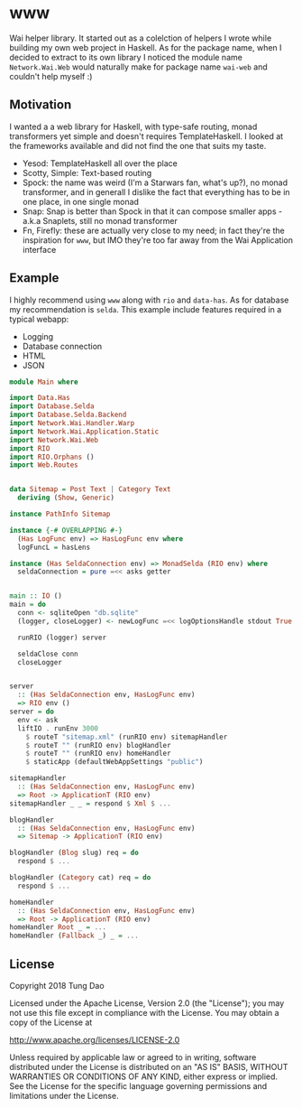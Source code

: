# www

Wai helper library. It started out as a colelction of helpers I wrote while
building my own web project in Haskell. As for the package name, when I decided
to extract to its own library I noticed the module name `Network.Wai.Web` would
naturally make for package name `wai-web` and couldn't help myself :)

## Motivation

I wanted a a web library for Haskell, with type-safe routing, monad transformers
yet simple and doesn't requires TemplateHaskell. I looked at the frameworks
available and did not find the one that suits my taste.

- Yesod: TemplateHaskell all over the place
- Scotty, Simple: Text-based routing
- Spock: the name was weird (I'm a Starwars fan, what's up?), no monad
  transformer, and in generall I dislike the fact that everything has to be in
  one place, in one single monad
- Snap: Snap is better than Spock in that it can compose smaller apps - a.k.a
  Snaplets, still no monad transformer
- Fn, Firefly: these are actually very close to my need; in fact they're the
  inspiration for `www`, but IMO they're too far away from the Wai Application
  interface

## Example

I highly recommend using `www` along with `rio` and `data-has`. As for
database my recommendation is `selda`. This example include features required in
a typical webapp:

- Logging
- Database connection
- HTML
- JSON

```haskell
module Main where

import Data.Has
import Database.Selda
import Database.Selda.Backend
import Network.Wai.Handler.Warp
import Network.Wai.Application.Static
import Network.Wai.Web
import RIO
import RIO.Orphans ()
import Web.Routes


data Sitemap = Post Text | Category Text
  deriving (Show, Generic)

instance PathInfo Sitemap

instance {-# OVERLAPPING #-}
  (Has LogFunc env) => HasLogFunc env where
  logFuncL = hasLens

instance (Has SeldaConnection env) => MonadSelda (RIO env) where
  seldaConnection = pure =<< asks getter


main :: IO ()
main = do
  conn <- sqliteOpen "db.sqlite"
  (logger, closeLogger) <- newLogFunc =<< logOptionsHandle stdout True

  runRIO (logger) server

  seldaClose conn
  closeLogger


server
  :: (Has SeldaConnection env, HasLogFunc env)
  => RIO env ()
server = do
  env <- ask
  liftIO . runEnv 3000
    $ routeT "sitemap.xml" (runRIO env) sitemapHandler
    $ routeT "" (runRIO env) blogHandler
    $ routeT "" (runRIO env) homeHandler
    $ staticApp (defaultWebAppSettings "public")

sitemapHandler
  :: (Has SeldaConnection env, HasLogFunc env)
  => Root -> ApplicationT (RIO env)
sitemapHandler _ _ = respond $ Xml $ ...

blogHandler
  :: (Has SeldaConnection env, HasLogFunc env)
  => Sitemap -> ApplicationT (RIO env)

blogHandler (Blog slug) req = do
  respond $ ...

blogHandler (Category cat) req = do
  respond $ ...

homeHandler
  :: (Has SeldaConnection env, HasLogFunc env)
  => Root -> ApplicationT (RIO env)
homeHandler Root _ = ...
homeHandler (Fallback _) _ = ...
```

## License

Copyright 2018 Tung Dao

Licensed under the Apache License, Version 2.0 (the "License"); you may not use
this file except in compliance with the License. You may obtain a copy of the
License at

http://www.apache.org/licenses/LICENSE-2.0

Unless required by applicable law or agreed to in writing, software distributed
under the License is distributed on an "AS IS" BASIS, WITHOUT WARRANTIES OR
CONDITIONS OF ANY KIND, either express or implied. See the License for the
specific language governing permissions and limitations under the License.
